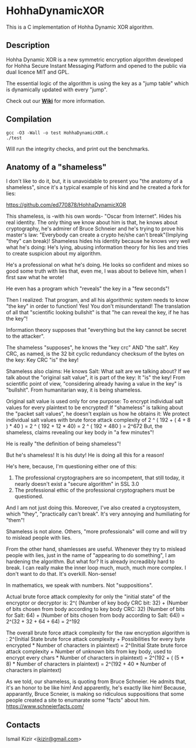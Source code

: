 # HohhaDynamicXOR

This is a C implementation of Hohha Dynamic XOR algorithm.


## Description

Hohha Dynamic XOR is a new symmetric encryption algorithm developed for Hohha Secure Instant Messaging Platform and opened to the public via dual licence MIT and GPL.

The essential logic of the algorithm is using the key as a "jump table" which is dynamically updated with every "jump".

Check out our **[Wiki]** for more information.


## Compilation

```
gcc -O3 -Wall -o test HohhaDynamicXOR.c
./test
```
Will run the integrity checks, and print out the benchmarks.

## Anatomy of a "shameless"

I don't like to do it, but, it is unavoidable to present you "the anatomy of a shameless", since it's a typical example of his kind and he created a fork for lies:

https://github.com/ed770878/HohhaDynamicXOR

This shameless, is -with his own words- "Oscar from Internet". Hides his real identity. 
The only thing we know about him is that, he knows about cryptography, he's admirer of Bruce Schneier and he's trying to prove his master's law: "Everybody can create a crypto he/she can't break"(Implying "they" can break)!
Shameless hides his identity because he knows very well what he's doing: He's lying, abusing information theory for his lies and tries to create suspicion about my algorithm.

He's a professional on what he's doing. He looks so confident and mixes so good some truth with lies that, even me, I was about to believe him, when I first saw what he wrote!

He even has a program which "reveals" the key in a "few seconds"!

Then I realized: That program, and all his algorithmic system needs to know "the key" in order to function!
Yes! You don't misunderstand! The translation of all that "scientific looking bullshit" is that "he can reveal the key, if he has the key"!

Information theory supposes that "everything but the key cannot be secret to the attacker".

The shameless "supposes", he knows the "key crc" AND "the salt".
Key CRC, as named, is the 32 bit cyclic redundancy checksum of the bytes on the key: Key CRC "is" the key! 

Shameless also claims: He knows Salt: What salt are we talking about? 
If we talk about the "original salt value", it is part of the key: It "is" the key! 
From scientific point of view, "considering already having a value in the key" is "bullshit". From humanitarian way, it is being shameless.

Original salt value is used only for one purpose: To encrypt individual salt values for every plaintext to be encrypted!
If "shameless" is talking about the "packet salt values", he doesn't explain us how he obtains it: 
We protect individual salt values with brute force attack complexity of 2 ^ ( 192 + ( 4 + 8 ) * 40 ) = 2 ^ ( 192 + 12 * 40) = 2 ^ ( 192 + 480 ) = 2^672 
But, the shameless, claims revealing our key body in "a few minutes"!

He is really "the definition of being shameless"!

But he's shameless! It is his duty! He is doing all this for a reason! 

He's here, because, I'm questioning either one of this:

1. The professional cryptographers are so incompetent, that still today, it nearly doesn't exist a "secure algorithm" in SSL 3.0
2. The professional ethic of the professional cryptographers must be questioned.

And I am not just doing this. Moreover, I've also created a cryptosystem, which "they", "practically can't break". It's very annoying and humiliating for "them"!

Shameless is not alone. Others, "more professionals" will come and will try to mislead people with lies.

From the other hand, shamlesses are useful.
Whenever they try to mislead people with lies, just in the name of "appearing to do something", I am hardening the algorithm.
But what for?
It is already increadibly hard to break. 
I can really make the inner loop much, much, much more complex. I don't want to do that. It's overkill. Non-sense! 

In mathematics, we speak with numbers. Not "suppositions".

Actual brute force attack complexity for only the "initial state" of the encryptor or decryptor is:
2^( (Number of key body CRC bit: 32) + (Number of bits chosen from body according to key body CRC: 32)
      (Number of bits for Salt: 64) + (Number of bits chosen from body according to Salt: 64)) =
2^(32 + 32 + 64 + 64) = 2^192 

The overall brute force attack complexity for the raw encryption algorithm is :
2^(Initial State brute force attack complexity + Possibilities for every byte encrypted * Number of characters in plaintext) =
2^(Initial State brute force attack complexity + Number of unknown bits from key body, used to encrypt every chars * Number of characters in plaintext) =
2^(192 + ( (5 * 8) * Number of characters in plaintext) =
2^(192 + 40 *  Number of characters in plaintext)

As we told, our shameless, is quoting from Bruce Schneier. He admits that, it's an honor to be like him! And apparently, he's exactly like him! 
Because, apparantly, Bruce Scneier, is making so ridiculous suppositions that some people created a site to enumarate some "facts" about him. 
https://www.schneierfacts.com/


## Contacts

Ismail Kizir <[ikizir@gmail.com]>

[wiki]: https://github.com/ikizir/HohhaDynamicXOR/wiki
[ikizir@gmail.com]: mailto:ikizir@gmail.com

